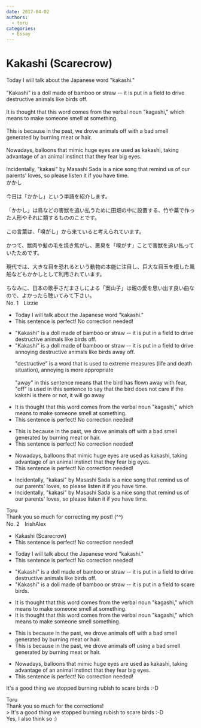 ```yaml
---
date: 2017-04-02
authors:
  - toru
categories:
  - Essay
---
```


<h1 id="subject_show">Kakashi (Scarecrow)</h1>
<div class="date" hidden>Apr 2, 2017 07:51</div>
<div id="post"><div id="body_show_ori">
Today I will talk about the Japanese word "kakashi."<br/><br/>"Kakashi" is a doll made of bamboo or straw -- it is put in a field to drive destructive animals like birds off. <br/><br/>It is thought that this word comes from the verbal noun "kagashi," which means to make someone smell at something.<br/><br/>This is because in the past, we drove animals off with a bad smell generated by burning meat or hair.<br/><br/>Nowadays, balloons that mimic huge eyes are used as kakashi, taking advantage of an animal instinct that they fear big eyes.<br/><br/>Incidentally, "kakasi" by Masashi Sada is a nice song that remind us of our parents' loves, so please listen it if you have time.
</div></div>

<!-- more -->

<div id="post_ja"><div id="body_show_mo">
かかし<br/><br/>今日は「かかし」という単語を紹介します。<br/><br/>「かかし」は鳥などの害獣を追い払うために田畑の中に設置する、竹や藁で作った人形やそれに類するもののことです。<br/><br/>この言葉は、「嗅がし」から来ていると考えられています。<br/><br/>かつて、獣肉や髪の毛を焼き焦がし、悪臭を「嗅がす」ことで害獣を追い払っていたためです。<br/><br/>現代では、大きな目を恐れるという動物の本能に注目し、巨大な目玉を模した風船などもかかしとして利用されています。<br/><br/>ちなみに、日本の歌手さだまさしによる「案山子」は親の愛を思い出す良い曲なので、よかったら聴いてみて下さい。
</div></div>
<div id="block"><div class="first_name"> No. 1　<span class="just_name">Lizzie</span></div><div id="block2">
<ul class="correction_field">
<li class="incorrect">Today I will talk about the Japanese word "kakashi."</li>
<li class="corrected perfect">This sentence is perfect! No correction needed!</li>
</ul>
<ul class="correction_field">
<li class="incorrect">"Kakashi" is a doll made of bamboo or straw -- it is put in a field to drive destructive animals like birds off.</li>
<li class="corrected correct">
"Kakashi" is a doll made of bamboo or straw -- it is put in a field to drive <span class="f_red">annoying</span> <span class="sline">destructive</span> animals like birds <span class="f_red">away</span> <span class="sline">off</span>.
<p class="correction_comment">"destructive" is a word that is used to extreme measures (life and death situation), annoying is more appropriate<br/><br/>"away" in this sentence means that the bird has flown away with fear, "off" is used in this sentence to say that the bird does not care if the kakshi is there or not, it will go away</p>
</li>
</ul>
<ul class="correction_field">
<li class="incorrect">It is thought that this word comes from the verbal noun "kagashi," which means to make someone smell at something.</li>
<li class="corrected perfect">This sentence is perfect! No correction needed!</li>
</ul>
<ul class="correction_field">
<li class="incorrect">This is because in the past, we drove animals off with a bad smell generated by burning meat or hair.</li>
<li class="corrected perfect">This sentence is perfect! No correction needed!</li>
</ul>
<ul class="correction_field">
<li class="incorrect">Nowadays, balloons that mimic huge eyes are used as kakashi, taking advantage of an animal instinct that they fear big eyes.</li>
<li class="corrected perfect">This sentence is perfect! No correction needed!</li>
</ul>
<ul class="correction_field">
<li class="incorrect">Incidentally, "kakasi" by Masashi Sada is a nice song that remind us of our parents' loves, so please listen it if you have time.</li>
<li class="corrected correct">
Incidentally, "kakasi" by Masashi Sada is a nice song that remind us of our parents' love<span class="sline">s</span>, so please listen it if you have time.
</li>
</ul>
</div><div class="name"><span class="just_name">Toru</span><br>
Thank you so much for correcting my post! (^^)
</div>
</div>
<div id="block"><div class="first_name"> No. 2　<span class="just_name">IrishAlex</span></div><div id="block2">
<ul class="correction_field">
<li class="incorrect">Kakashi (Scarecrow)</li>
<li class="corrected perfect">This sentence is perfect! No correction needed!</li>
</ul>
<ul class="correction_field">
<li class="incorrect">Today I will talk about the Japanese word "kakashi."</li>
<li class="corrected perfect">This sentence is perfect! No correction needed!</li>
</ul>
<ul class="correction_field">
<li class="incorrect">"Kakashi" is a doll made of bamboo or straw -- it is put in a field to drive destructive animals like birds off.</li>
<li class="corrected correct">
"Kakashi" is a doll made of bamboo or straw -- it is put in a field to <span class="f_blue">scare birds</span>.
</li>
</ul>
<ul class="correction_field">
<li class="incorrect">It is thought that this word comes from the verbal noun "kagashi," which means to make someone smell at something.</li>
<li class="corrected correct">
It is thought that this word comes from the verbal noun "kagashi," which means to make someone smell something.
</li>
</ul>
<ul class="correction_field">
<li class="incorrect">This is because in the past, we drove animals off with a bad smell generated by burning meat or hair.</li>
<li class="corrected correct">
This is because in the past, we drove animals off <span class="f_blue">using </span>a bad smell generated by burning meat or hair.
</li>
</ul>
<ul class="correction_field">
<li class="incorrect">Nowadays, balloons that mimic huge eyes are used as kakashi, taking advantage of an animal instinct that they fear big eyes.</li>
<li class="corrected perfect">This sentence is perfect! No correction needed!</li>
</ul>
<p class="comment_small">
 It's a good thing we stopped burning rubish to scare birds :-D
</p>

</div><div class="name"><span class="just_name">Toru</span><br>
Thank you so much for the corrections!<br/>&gt; It's a good thing we stopped burning rubish to scare birds :-D<br/>Yes, I also think so :)
</div>
</div>
